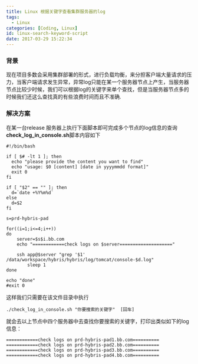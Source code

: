 ```yaml
---
title: Linux 根据关键字查看集群服务器的log
tags:
  - Linux
categories: [Coding, Linux]
id: linux-search-keyword-script
date: 2017-03-29 15:22:34
---
```


### 背景
现在项目多数会采用集群部署的形式，进行负载均衡，来分担客户端大量请求的压力，当客户端请求发生异常，异常log只能在某一个服务器节点上产生，当服务器节点比较少时候，我们可以根据log的关键字来单个查找，但是当服务器节点多的时候我们还这么查找真的有些浪费时间而且不准确.

<!-- more -->

### 解决方案
在某一台release 服务器上执行下面脚本即可完成多个节点的log信息的查询
**check_log_in_console.sh**脚本内容如下

	#!/bin/bash

	if [ $# -lt 1 ]; then
	  echo "please provide the content you want to find"
	  echo "usage: $0 [content] [date in yyyymmdd format]"
	  exit 0
	fi

	if [ "$2" == "" ]; then
	  d=`date +%Y%m%d`
	else
	  d=$2
	fi

	s=prd-hybris-pad

	for((i=1;i<=4;i++))
	do
		server=$s$i.bb.com
		echo "============check logs on $server===================="

		ssh app@$server "grep '$1' /data/workspace/hybris/hybris/log/tomcat/console-$d.log"
	        sleep 1
	done

	echo "done"
	#exit 0

这样我们只需要在该文件目录中执行

	./check_log_in_console.sh "你要搜索的关键字"  [回车]

就会去以上节点中四个服务器中去查找你要搜索的关键字，打印出类似如下的log信息：

	============check logs on prd-hybris-pad1.bb.com==========
	============check logs on prd-hybris-pad2.bb.com==========
	============check logs on prd-hybris-pad3.bb.com==========
	============check logs on prd-hybris-pad4.bb.com==========
